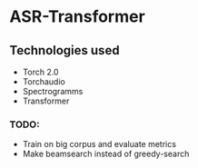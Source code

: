 # ASR-Transformer

## Technologies used
- Torch 2.0
- Torchaudio
- Spectrogramms
- Transformer

### TODO:
- Train on big corpus and evaluate metrics
- Make beamsearch instead of greedy-search
